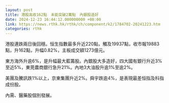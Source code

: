 ```yaml
---
layout: post
title: 港股高收162點　未能突破2萬點　內銀股造好
date: 2024-12-23 16:44:12.000000000 +08:00
link: https://news.rthk.hk/rthk/ch/component/k2/1784702-20241223.htm
categories: rthk
---
```


港股連跌兩日後回穩。恒生指數最多升近220點，觸及19937點，收市報19883點，升162點，升幅0.82%，主板成交額1273億元。

東方海外升逾6%，是升幅最大藍籌股。內銀股大多造好，四大國有銀行升近3%至近5%，東莞農商銀行急升21%。內地3大油股升逾1%至逾2%。

美團及騰訊跌1%以上，京東集團升近2%。舜宇跌逾4%，是表現最差恒指及科指成份股。

內需、醫藥股個別發展。
